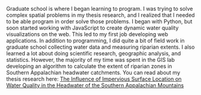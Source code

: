 Graduate school is where I began learning to program. I was trying to solve complex spatial problems in my thesis research, and I realized that I needed to be able program in order solve those problems. I began with Python, but soon started working with JavaScript to create dynamic water quality visualizations on the web. This led to my first job developing web applications. In addition to programming, I did quite a bit of field work in graduate school collecting water data and measuring riparian extents. I also learned a lot about doing scientific research, geographic analysis, and statistics. However, the majority of my time was spent in the GIS lab developing an algorithm to calculate the extent of riparian zones in Southern Appalachian headwater catchments. You can read about my thesis research here: [The Influence of Impervious Surface Location on Water Quality in the Headwater of the Southern Appalachian Mountains](http://libres.uncg.edu/ir/asu/f/Carlyle,%20E.%20Cameron_2013_Thesis.pdf)
